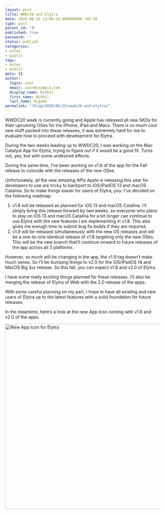 ```yaml
---
layout: post
title: WWDC20 and Elytra
date: 2020-06-25 12:08:53.000000000 +05:30
type: post
parent_id: '0'
published: true
password: ''
status: publish
categories:
- notes
- public
tags:
- notes
- public
meta: {}
author:
  login: user
  email: user@example.com
  display_name: Nikhil
  first_name: Nikhil
  last_name: Nigade
permalink: "/blog/2020/06/25/wwdc20-and-elytra/"
---
```

<p>WWDC20 week is currently going and Apple has released all new SKDs for their upcoming OSes for the iPhone, iPad and Macs. There is so much cool new stuff packed into these releases, it was extremely hard for me to evaluate how to proceed with development for Elytra.</p>
<p>During the two weeks leading up to WWDC20, I was working on the Mac Catalyst App for Elytra, trying to figure out if it would be a good fit. Turns out, yes, but with some undesired effects. </p>
<p>During the same time, I’ve been working on v1.8 of the app for the Fall release to coincide with the releases of the new OSes. </p>
<p>Unfortunately, all the new amazing APIs Apple is releasing this year for developers to use are tricky to backport to iOS/iPadOS 13 and macOS Catalina. So to make things easier for users of Elytra, you: I’ve decided on the following roadmap:</p>
<ol>
<li>v1.8 will be released as planned for iOS 13 and macOS Catalina. I’ll simply bring this release forward by two weeks, so everyone who plans to stay on iOS 13 and macOS Catalina for a bit longer can continue to use Elytra with the new features I am implementing in v1.8. This also gives me enough time to submit bug fix builds if they are required. </li>
<li>v1.9 will be released simultaneously with the new OS releases and will be a one-to-one identical release of v1.8 targeting only the new OSes. This will be the new branch that’ll continue onward to future releases of the app across all 3 platforms. </li>
</ol>
<p>However, so much will be changing in the app, the v1.9 tag doesn’t make much sense. So I’ll be bumping things to v2.0 for the iOS/iPadOS 14 and MacOS Big Sur release. So this fall, you can expect v1.8 and v2.0 of Elytra. </p>
<p>I have some really exciting things planned for these releases. I’ll also be merging the release of Elytra of Web with the 2.0 release of the apps. </p>
<p>With some careful planning on my part, I hope to have all existing and new users of Elytra up to the latest features with a solid foundation for future releases. </p>
<p>In the meantime, here’s a look at the new App Icon coming with v1.8 and v2.0 of the apps. </p>
<p><img src="{{ site.baseurl }}/assets/2020/06/newAppIcon.png" srcset="https://blog.elytra.app/wp-content/uploads/2020/06/newAppIcon.png 1x, https://blog.elytra.app/wp-content/uploads/2020/06/newAppIcon@2x.png 2x" alt="New App Icon for Elytra" width="800" height="600" /></p>
